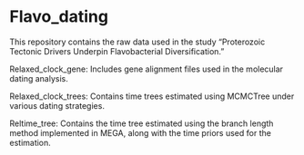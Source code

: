 # Flavo_dating

This repository contains the raw data used in the study “Proterozoic Tectonic Drivers Underpin Flavobacterial Diversification.”

Relaxed_clock_gene: Includes gene alignment files used in the molecular dating analysis.

Relaxed_clock_trees: Contains time trees estimated using MCMCTree under various dating strategies.

Reltime_tree: Contains the time tree estimated using the branch length method implemented in MEGA, along with the time priors used for the estimation.

